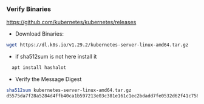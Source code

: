   ### Verify Binaries

  https://github.com/kubernetes/kubernetes/releases

  * Download Binaries:
  ```sh
 wget https://dl.k8s.io/v1.29.2/kubernetes-server-linux-amd64.tar.gz
  ```
* if sha512sum is not here install it
```sh
  apt install hashalot
  ```
  * Verify the Message Digest
  ``` bash
sha512sum kubernetes-server-linux-amd64.tar.gz 
d5575da7f28a5284d4ffb40ca1b597213e03c381e161c1ec2bdadd7fe0532d62f41c758443ecefed70f484fb770e0bac53218f0a429587ac983469a39e56979b  kubernetes-server-linux-amd64.tar.gz

  ```
